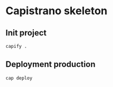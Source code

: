 # Capistrano skeleton

## Init project

```
capify .
```

## Deployment production
```
cap deploy
```

